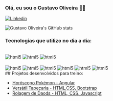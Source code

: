 ### Olá, eu sou o Gustavo Oliveira 🙋‍♂️
[![Linkedin](	https://img.shields.io/badge/LinkedIn-0077B5?style=for-the-badge&logo=linkedin&logoColor=white
)](https://www.linkedin.com/in/gustavohenriqueoliveira/)

![Gustavo Oliveira's GitHub stats](https://github-readme-stats.vercel.app/api?username=gustavohdo&show_icons=true&theme=radical)
### Tecnologias que utilizo no dia a dia:

<div style="display: inline_block">
    <br>
        <img align="center" alt="html5" src="https://img.shields.io/badge/Angular-DD0031?style=for-the-badge&logo=angular&logoColor=white"/>
        <img align="center" alt="html5" src="https://img.shields.io/badge/React-20232A?style=for-the-badge&logo=react&logoColor=61DAFB"/>
        <img align="center" alt="html5" src="https://img.shields.io/badge/Bootstrap-563D7C?style=for-the-badge&logo=bootstrap&logoColor=white"/>
    <br><br>
    <img align="center" alt="html5" src="https://img.shields.io/badge/HTML5-E34F26?style=for-the-badge&logo=html5&logoColor=white"/>
    <img align="center" alt="html5" src="https://img.shields.io/badge/CSS3-1572B6?style=for-the-badge&logo=css3&logoColor=white"/>
    <img align="center" alt="html5" src="https://img.shields.io/badge/Sass-CC6699?style=for-the-badge&logo=sass&logoColor=white"/>
    <img align="center" alt="html5" src="https://img.shields.io/badge/JavaScript-323330?style=for-the-badge&logo=javascript&logoColor=F7DF1E"/>
    <img align="center" alt="html5" src="https://img.shields.io/badge/Node.js-43853D?style=for-the-badge&logo=node.js&logoColor=white"/>
    <img align="center" alt="html5" src="https://img.shields.io/badge/TypeScript-007ACC?style=for-the-badge&logo=typescript&logoColor=white"/>
</div>
## Projetos desenvolvidos para treino:

- [Horóscopo Pokémon - Angular](https://gustavohdo.github.io/HoroscopoPokemon/) <br>
- [Versátil Tapeçaria - HTML,CSS, Bootstrap](https://gustavohdo.github.io/versatil-tapecaria/)<br>
- [Rolagem de Daods - HTML, CSS, Javascript](https://gustavohdo.github.io/rolagemDados/)
